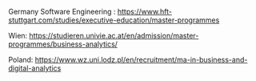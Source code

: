 Germany
Software Engineering :
https://www.hft-stuttgart.com/studies/executive-education/master-programmes


Wien:
https://studieren.univie.ac.at/en/admission/master-programmes/business-analytics/


Poland:
https://www.wz.uni.lodz.pl/en/recruitment/ma-in-business-and-digital-analytics